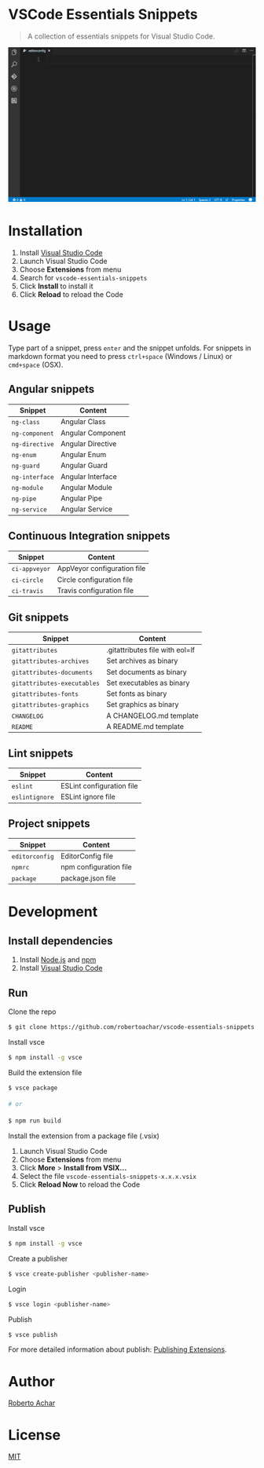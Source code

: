 # VSCode Essentials Snippets

> A collection of essentials snippets for Visual Studio Code.

![Preview](images/preview.gif)

# Installation

1. Install [Visual Studio Code](https://code.visualstudio.com/)
2. Launch Visual Studio Code
3. Choose **Extensions** from menu
4. Search for `vscode-essentials-snippets`
5. Click **Install** to install it
6. Click **Reload** to reload the Code

# Usage

Type part of a snippet, press `enter` and the snippet unfolds. For snippets in markdown format you need to press `ctrl+space` (Windows / Linux) or `cmd+space` (OSX).

## Angular snippets

| Snippet | Content |
| ------- | ------- |
| `ng-class` | Angular Class |
| `ng-component` | Angular Component |
| `ng-directive` | Angular Directive |
| `ng-enum` | Angular Enum |
| `ng-guard` | Angular Guard |
| `ng-interface` | Angular Interface |
| `ng-module` | Angular Module |
| `ng-pipe` | Angular Pipe |
| `ng-service` | Angular Service |

## Continuous Integration snippets

| Snippet | Content |
| ------- | ------- |
| `ci-appveyor` | AppVeyor configuration file |
| `ci-circle` | Circle configuration file |
| `ci-travis` | Travis configuration file |

## Git snippets

| Snippet | Content |
| ------- | ------- |
| `gitattributes` | .gitattributes file with eol=lf |
| `gitattributes-archives` | Set archives as binary |
| `gitattributes-documents` | Set documents as binary |
| `gitattributes-executables` | Set executables as binary |
| `gitattributes-fonts` | Set fonts as binary |
| `gitattributes-graphics` | Set graphics as binary |
| `CHANGELOG` | A CHANGELOG.md template |
| `README` | A README.md template |

## Lint snippets

| Snippet | Content |
| ------- | ------- |
| `eslint` | ESLint configuration file |
| `eslintignore` | ESLint ignore file |

## Project snippets

| Snippet | Content |
| ------- | ------- |
| `editorconfig` | EditorConfig file |
| `npmrc` | npm configuration file |
| `package` | package.json file |

# Development

## Install dependencies

1. Install [Node.js](https://nodejs.org/) and [npm](https://www.npmjs.com/)
2. Install [Visual Studio Code](https://code.visualstudio.com/)

## Run

Clone the repo

```bash
$ git clone https://github.com/robertoachar/vscode-essentials-snippets.git
```

Install vsce

```bash
$ npm install -g vsce
```

Build the extension file

```bash
$ vsce package

# or

$ npm run build
```

Install the extension from a package file (.vsix)

1. Launch Visual Studio Code
2. Choose **Extensions** from menu
3. Click **More** > **Install from VSIX...**
4. Select the file `vscode-essentials-snippets-x.x.x.vsix`
6. Click **Reload Now** to reload the Code

## Publish

Install vsce

```bash
$ npm install -g vsce
```

Create a publisher

```bash
$ vsce create-publisher <publisher-name>
```

Login

```bash
$ vsce login <publisher-name>
```

Publish

```bash
$ vsce publish
```

For more detailed information about publish: [Publishing Extensions](https://code.visualstudio.com/docs/extensions/publish-extension).

# Author

[Roberto Achar](https://twitter.com/RobertoAchar)

# License

[MIT](https://github.com/robertoachar/vscode-essentials-snippets/blob/master/LICENSE)
